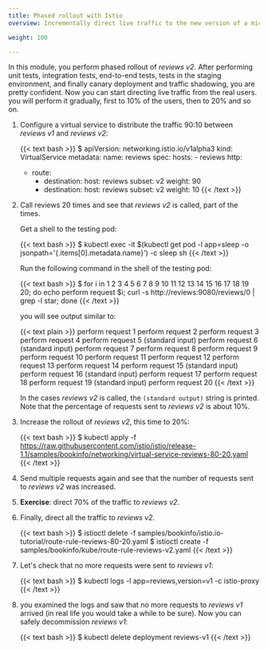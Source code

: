 ```yaml
---
title: Phased rollout with Istio
overview: Incrementally direct live traffic to the new version of a microservice.

weight: 100

---
```


In this module, you perform phased rollout of _reviews v2_. After performing unit tests, integration tests,
end-to-end tests, tests in the staging environment, and finally canary deployment and traffic shadowing,
you are pretty confident.
Now you can start directing live traffic from the real users. you will perform it gradually, first to 10% of the users,
then to 20% and so on.

1.  Configure a virtual service to distribute the traffic 90:10 between _reviews v1_ and _reviews v2_:

    {{< text bash >}}
    $
    apiVersion: networking.istio.io/v1alpha3
    kind: VirtualService
    metadata:
      name: reviews
    spec:
      hosts:
        - reviews
      http:
      - route:
        - destination:
            host: reviews
            subset: v2
          weight: 90
        - destination:
            host: reviews
            subset: v2
          weight: 10
    {{< /text >}}

1.  Call reviews 20 times and see that _reviews v2_ is called, part of the times.

    Get a shell to the testing pod:

    {{< text bash >}}
    $ kubectl exec -it $(kubectl get pod -l app=sleep -o jsonpath='{.items[0].metadata.name}') -c sleep sh
    {{< /text >}}

    Run the following command in the shell of the testing pod:

    {{< text bash >}}
    $ for i in 1 2 3 4 5 6 7 8 9 10 11 12 13 14 15 16 17 18 19 20; do echo perform request $i; curl -s http://reviews:9080/reviews/0 | grep -l star; done
    {{< /text >}}

    you will see output similar to:

    {{< text plain >}}
    perform request 1
    perform request 2
    perform request 3
    perform request 4
    perform request 5
    (standard input)
    perform request 6
    (standard input)
    perform request 7
    perform request 8
    perform request 9
    perform request 10
    perform request 11
    perform request 12
    perform request 13
    perform request 14
    perform request 15
    (standard input)
    perform request 16
    (standard input)
    perform request 17
    perform request 18
    perform request 19
    (standard input)
    perform request 20
    {{< /text >}}

    In the cases _reviews v2_ is called, the `(standard output)` string is printed. Note that the percentage of
    requests sent to _reviews v2_ is about 10%.

1.  Increase the rollout of _reviews v2_, this time to 20%:

    {{< text bash >}}
    $ kubectl apply -f https://raw.githubusercontent.com/istio/istio/release-1.1/samples/bookinfo/networking/virtual-service-reviews-80-20.yaml
    {{< /text >}}

1.  Send multiple requests again and see that the number of requests sent to _reviews v2_ was increased.

1.  **Exercise**: direct 70% of the traffic to _reviews v2_.

1.  Finally, direct all the traffic to _reviews v2_.

    {{< text bash >}}
    $ istioctl delete -f samples/bookinfo/istio.io-tutorial/route-rule-reviews-80-20.yaml
    $ istioctl create -f samples/bookinfo/kube/route-rule-reviews-v2.yaml
    {{< /text >}}

1.  Let's check that no more requests were sent to _reviews v1_:

    {{< text bash >}}
    $ kubectl logs -l app=reviews,version=v1 -c istio-proxy
    {{< /text >}}

1.  you examined the logs and saw that no more requests to _reviews v1_ arrived
    (in real life you would take a while to be sure). Now you can safely decommission _reviews v1_:

    {{< text bash >}}
    $ kubectl delete deployment reviews-v1
    {{< /text >}}
